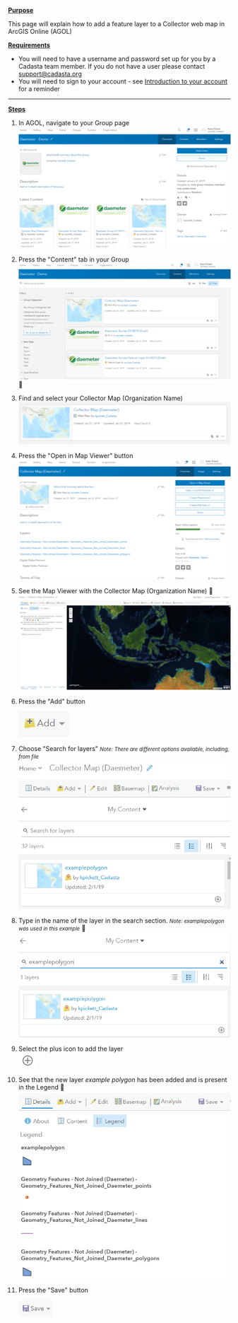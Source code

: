 <u>**Purpose**</u>

This page will explain how to add a feature layer to a Collector web map in ArcGIS Online (AGOL)

<u>**Requirements**</u>

* You will need to have a username and password set up for you by a Cadasta team member. If you do not have a user please contact support@cadasta.org
* You will need to sign to your account - see [Introduction to your account](intro_to_account/index.md) for a reminder

-----

<u>**Steps**</u>

1. In AGOL, navigate to your Group page
   ![](../add_fl_to_collectormap/imgs/image5.png)

1. Press the "Content" tab in your Group
![](../add_fl_to_collectormap/imgs/image3.png)

1. Find and select your Collector Map (Organization Name)
![](../add_fl_to_collectormap/imgs/image4.png)

1. Press the "Open in Map Viewer" button
![](../add_fl_to_collectormap/imgs/image11.png)

1. See the Map Viewer with the Collector Map (Organization Name)
![](../add_fl_to_collectormap/imgs/image1.png)

1. Press the "Add" button 

    ![](../add_fl_to_collectormap/imgs/image8.png)

1. Choose "Search for layers"
   <small>*Note: There are different options available, including, from file*</small>
![](../add_fl_to_collectormap/imgs/image6.png)

1. Type in the name of the layer in the search section.
    <small>*Note: examplepolygon was used in this example*</small>
    ![](../add_fl_to_collectormap/imgs/image10.png)
1. Select the plus icon to add the layer  
![](../add_fl_to_collectormap/imgs/image9.png)
2. See that the new layer *example polygon* has been added and is present in the Legend
![](../add_fl_to_collectormap/imgs/image2.png)

3. Press the "Save" button
   
   ![](../add_fl_to_collectormap/imgs/image7.png)

